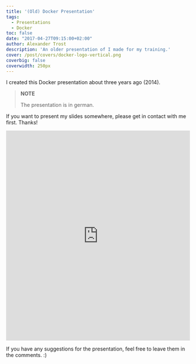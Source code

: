 ```yaml
---
title: '(Old) Docker Presentation'
tags:
  - Presentations
  - Docker
toc: false
date: "2017-04-27T09:15:00+02:00"
author: Alexander Trost
description: 'An older presentation of I made for my training.'
cover: /post/covers/docker-logo-vertical.png
coverbig: false
coverwidth: 250px
---
```


I created this Docker presentation about three years ago (2014).

> **NOTE**
>
> The presentation is in german.

If you want to present my slides somewhere, please get in contact with me first. Thanks!
<iframe src="https://docs.google.com/presentation/d/1FA4F3UFoPUwXUf3TV_CucoOyNtvbaz8513ocqc78NWc/embed?start=false&loop=true&delayms=5000" frameborder="0" width="100%" height="575" allowfullscreen="true" mozallowfullscreen="true" webkitallowfullscreen="true"></iframe>

If you have any suggestions for the presentation, feel free to leave them in the comments. :)
